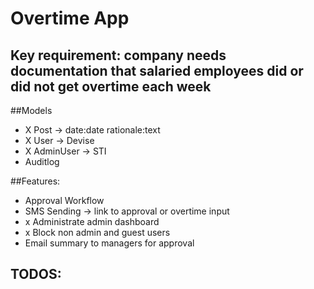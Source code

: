 # Overtime App

## Key requirement: company needs documentation that salaried employees did or did not get overtime each week

##Models
- X Post -> date:date rationale:text
- X User -> Devise
- X AdminUser -> STI
- Auditlog

##Features:
- Approval Workflow
- SMS Sending -> link to approval or overtime input
- x Administrate admin dashboard
- x Block non admin and guest users
- Email summary to managers for approval

## TODOS:

